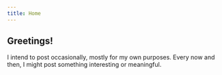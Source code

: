 ```yaml
---
title: Home
---
```


## Greetings!

I intend to post occasionally, mostly for my own purposes. Every now and then, I might post something interesting or meaningful.